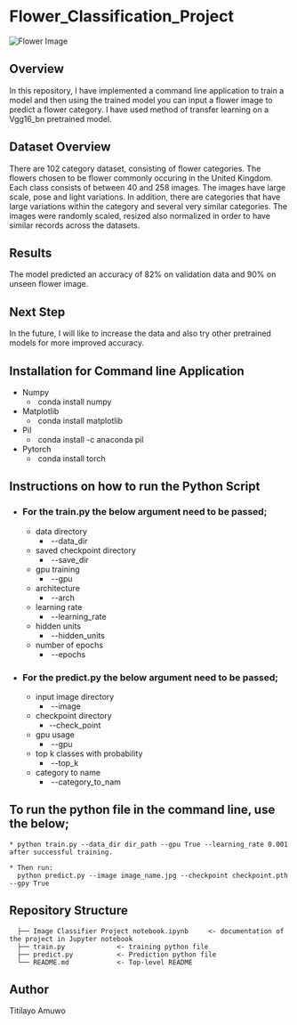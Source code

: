 # Flower_Classification_Project

![Flower Image](<img src = "https://img.freepik.com/free-photo/purple-osteospermum-daisy-flower_1373-16.jpg" width = "1200" height = "1200">)

## Overview
In this repository, I have implemented a command line application to train a model and then using the trained model you can input a flower image to predict a flower category. I have used method of transfer learning on a Vgg16_bn pretrained model.

## Dataset Overview
There are 102 category dataset, consisting of flower categories. The flowers chosen to be flower commonly occuring in the United Kingdom. Each class consists of between 40 and 258 images. The images have large scale, pose and light variations. In addition, there are categories that have large variations within the category and several very similar categories. The images were randomly scaled, resized also normalized in order to have similar records across the datasets.

## Results
The model predicted an accuracy of 82% on validation data and 90% on unseen flower image. 

## Next Step
In the future, I will like to increase the data and also try other pretrained models for more improved accuracy.

## Installation for Command line Application
 * Numpy
   -  conda install numpy
 * Matplotlib
   -  conda install matplotlib
 * Pil
   -  conda install -c anaconda pil
 * Pytorch
   -  conda install torch
 
## Instructions on how to run the Python Script
 - ### For the train.py the below argument need to be passed;
     * data directory
       -  --data_dir
     * saved checkpoint directory
       -  --save_dir
     * gpu training
       -  --gpu
     * architecture
       -  --arch
     * learning rate
       -  --learning_rate
     * hidden units
       -  --hidden_units
     * number of epochs
       -  --epochs
  
 - ### For the predict.py the below argument need to be passed;
     * input image directory
       -  --image
     * checkpoint directory
       - --check_point
     * gpu usage
       -  --gpu
     * top k classes with probability
       -  --top_k
     * category to name
       -  --category_to_nam
  
## To run the python file in the command line, use the below;
    * python train.py --data_dir dir_path --gpu True --learning_rate 0.001 after successful training.
   
    * Then run:
      python predict.py --image image_name.jpg --checkpoint checkpoint.pth --gpy True
   
## Repository Structure
   
      ├── Image Classifier Project notebook.ipynb     <- documentation of the project in Jupyter notebook            
      ├── train.py             <- training python file
      ├── predict.py           <- Prediction python file
      └── README.md            <- Top-level README
      
## Author

Titilayo Amuwo

  

 

